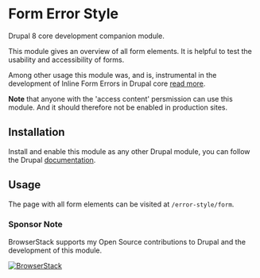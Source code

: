 # Form Error Style

Drupal 8 core development companion module.

This module gives an overview of all form elements. It is helpful to test the usability and accessibility of forms.

Among other usage this module was, and is, instrumental in the development of Inline Form Errors in Drupal core [read more](
https://www.drupal.org/node/2504847).

**Note** that anyone with the 'access content' persmission can use this module. And it should therefore not be enabled in production sites.

## Installation

Install and enable this module as any other Drupal module, you can follow the Drupal [documentation](https://www.drupal.org/docs/8/extending-drupal-8/installing-modules).

## Usage 

The page with all form elements can be visited at `/error-style/form`.

### Sponsor Note

BrowserStack supports my Open Source contributions to Drupal and the development of this module.

[![BrowserStack](https://cdn.rawgit.com/dmsmidt/errorstyle/8.x-1.x/browserstack_logo.svg)](https://www.browserstack.com)
